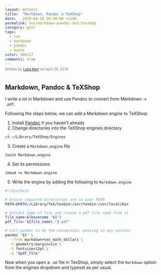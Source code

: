 ```yaml
---
layout: default
title:  "Markdown, Pandoc & TeXShop"
date:   2019-04-29 10:30:00 +1100
permalink: tex/markdown-pandoc-and-texshop
category: post
tags:
  - tex
  - markdown
  - pandoc
  - macos
color: 3D6117
comments: true
---
```


<small style="color: #777; top: -10px; position: relative">
  Written by <a href="https://github.com/lukakerr">Luka Kerr</a> on April 29, 2019
</small>

## Markdown, Pandoc & TeXShop

I write a lot in Markdown and use Pandoc to convert from Markdown -> `.pdf`.

Following the steps below, we can add a Markdown engine to TeXShop:

1. Install [Pandoc](http://pandoc.org) if you haven't already
2. Change directories into the TeXShop engines directory

```bash
cd ~/Library/TeXShop/Engines
```

3. Create a `Markdown.engine` file

```
touch Markdown.engine
```

4. Set its permissions

```
chmod +x Markdown.engine
```

5. Write the engine by adding the following to `Markdown.engine`

```bash
#!/bin/bash

# Ensure required directories are in your PATH
PATH=$PATH:/Library/TeX/texbin:/usr/texbin:/usr/local/bin

# Extract name of file and create a pdf file name from it
file_name=$(basename "$1")
pdf_file="${file_name%.*}.pdf"

# Call pandoc to do the conversion, passing in any options
pandoc "$1" \
  --from markdown+tex_math_dollars \
  -V geometry:margin=1in \
  -V fontsize=12pt \
  -o "$pdf_file"
```

Now when you open a `.md` file in TexShop, simply select the `Markdown` option from the engines dropdown
and typeset as per usual.